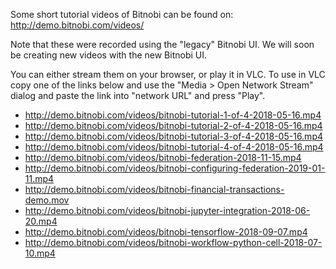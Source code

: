 Some short tutorial videos of Bitnobi can be found on:
  http://demo.bitnobi.com/videos/

Note that these were recorded using the "legacy" Bitnobi UI. We will soon be creating new videos with the new Bitnobi UI.

You can either stream them on your browser, or play it in VLC. To use in VLC copy one of the links below and use the "Media > Open Network Stream" dialog and paste the link into "network URL" and press "Play".

* http://demo.bitnobi.com/videos/bitnobi-tutorial-1-of-4-2018-05-16.mp4
* http://demo.bitnobi.com/videos/bitnobi-tutorial-2-of-4-2018-05-16.mp4
* http://demo.bitnobi.com/videos/bitnobi-tutorial-3-of-4-2018-05-16.mp4
* http://demo.bitnobi.com/videos/bitnobi-tutorial-4-of-4-2018-05-16.mp4
* http://demo.bitnobi.com/videos/bitnobi-federation-2018-11-15.mp4
* http://demo.bitnobi.com/videos/bitnobi-configuring-federation-2019-01-11.mp4
* http://demo.bitnobi.com/videos/bitnobi-financial-transactions-demo.mov
* http://demo.bitnobi.com/videos/bitnobi-jupyter-integration-2018-06-20.mp4
* http://demo.bitnobi.com/videos/bitnobi-tensorflow-2018-09-07.mp4
* http://demo.bitnobi.com/videos/bitnobi-workflow-python-cell-2018-07-10.mp4